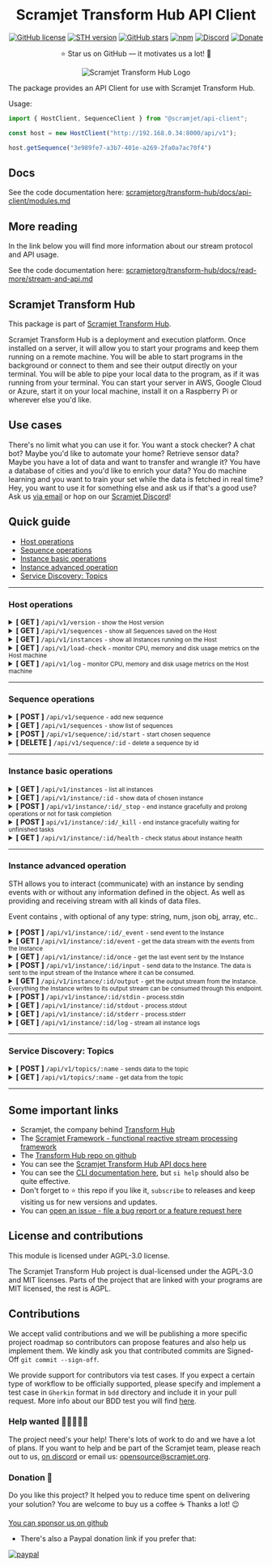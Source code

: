 <h1 align="center"><strong>Scramjet Transform Hub API Client</strong></h1>

<p align="center">
    <a href="https://github.com/scramjetorg/transform-hub/blob/HEAD/LICENSE"><img src="https://img.shields.io/github/license/scramjetorg/transform-hub?color=green&style=plastic" alt="GitHub license" /></a>
    <a href="https://npmjs.org/package/@scramjet/sth"><img src="https://img.shields.io/github/v/tag/scramjetorg/transform-hub?label=version&color=blue&style=plastic" alt="STH version" /></a>
    <a href="https://github.com/scramjetorg/transform-hub"><img src="https://img.shields.io/github/stars/scramjetorg/transform-hub?color=pink&style=plastic" alt="GitHub stars" /></a>
    <a href="https://npmjs.org/package/@scramjet/sth"><img src="https://img.shields.io/npm/dt/@scramjet/sth?color=orange&style=plastic" alt="npm" /></a>
    <a href="https://scr.je/ddoc"><img alt="Discord" src="https://img.shields.io/discord/925384545342201896?label=discord&style=plastic"></a>
    <a href="https://www.paypal.com/cgi-bin/webscr?cmd=_s-xclick&hosted_button_id=7F7V65C43EBMW">
        <img src="https://img.shields.io/badge/Donate-PayPal-green.svg?color=yellow&style=plastic" alt="Donate" />
    </a>
</p>
<p align="center">⭐ Star us on GitHub — it motivates us a lot! 🚀 </p>
<p align="center">
    <img src="https://assets.scramjet.org/sth-logo.svg" alt="Scramjet Transform Hub Logo">
</p>


The package provides an API Client for use with Scramjet Transform Hub.

Usage:

```js
import { HostClient, SequenceClient } from "@scramjet/api-client";

const host = new HostClient("http://192.168.0.34:8000/api/v1");

host.getSequence("3e989fe7-a3b7-401e-a269-2fa0a7ac70f4")
```

## Docs

See the code documentation here: [scramjetorg/transform-hub/docs/api-client/modules.md](https://github.com/scramjetorg/transform-hub/tree/HEAD/docs/api-client/modules.md)

## More reading

In the link below you will find more information about our stream protocol and API usage.

See the code documentation here: [scramjetorg/transform-hub/docs/read-more/stream-and-api.md](https://github.com/scramjetorg/transform-hub/tree/HEAD/docs/read-more/stream-and-api.md)

## Scramjet Transform Hub

This package is part of [Scramjet Transform Hub](https://www.npmjs.org/package/@scramjet/sth).

Scramjet Transform Hub is a deployment and execution platform. Once installed on a server, it will allow you to start your programs and keep them running on a remote machine. You will be able to start programs in the background or connect to them and see their output directly on your terminal. You will be able to pipe your local data to the program, as if it was running from your terminal. You can start your server in AWS, Google Cloud or Azure, start it on your local machine, install it on a Raspberry Pi or wherever else you'd like.

## Use cases

There's no limit what you can use it for. You want a stock checker? A chat bot? Maybe you'd like to automate your home? Retrieve sensor data? Maybe you have a lot of data and want to transfer and wrangle it? You have a database of cities and you'd like to enrich your data? You do machine learning and you want to train your set while the data is fetched in real time? Hey, you want to use it for something else and ask us if that's a good use? Ask us [via email](mailto:get@scramjet.org) or hop on our [Scramjet Discord](https://scr.je/ddoc)!


## Quick guide

- [Host operations](https://github.com/scramjetorg/transform-hub/tree/HEAD/packages/client-utils/#host-operations)
- [Sequence operations](https://github.com/scramjetorg/transform-hub/tree/HEAD/packages/client-utils/#sequence-operations)
- [Instance basic operations](https://github.com/scramjetorg/transform-hub/tree/HEAD/packages/client-utils/#instance-basic-operations)
- [Instance advanced operation](https://github.com/scramjetorg/transform-hub/tree/HEAD/packages/client-utils/#instance-advanced-operation)
- [Service Discovery: Topics](https://github.com/scramjetorg/transform-hub/tree/HEAD/packages/client-utils/#service-discovery-topics)

___

### Host operations

<details>
<summary>
    <strong>[ GET ]</strong>  <code>/api/v1/version</code> <small>- show the Host version</small>
</summary>

<br> <strong>**Parameters**</strong>

No parameters

<strong>Responses</strong>

<small>Successful operation code: **200**</small>

```json
{ "version" : "0.12.2" }
```

</details>

<details>
<summary>
    <strong>[ GET ]</strong>  <code>/api/v1/sequences</code> <small>- show all Sequences saved on the Host</small>
</summary>

<br> <strong>**Parameters**</strong>

No parameters

<strong>Responses</strong>

<small>Successful operation code: **200**</small>

```json
[
  {
    "instances": [], // a list of all running Instances of this Sequence
    "id": "eea8bc33-440f-4a17-8931-eb22a17d5d56", // Sequence ID
    "config": {
      "container": {
        "image": "scramjetorg/runner:0.12.2",
        "maxMem": 512,
        "exposePortsRange": [
          30000,
          32767
        ],
        "hostIp": "0.0.0.0"
      },
      "name": "@scramjet/hello-alice-out",
      "version": "0.12.2",
      "engines": {
        "node": ">=10"
      },
      "config": {},
      "sequencePath": "index", // a path to file with a main function
      "packageVolumeId": "eea8bc33-440f-4a17-8931-eb22a17d5d56"
    }
  },
  {
    "instances": [
      "02381acf-cb16-4cff-aa9b-f22f04ada94f"
    ],
    "id": "3ec02b93-4ca9-4d23-baab-048dab5ffda4",
    "config": {
      "container": {
        "image": "scramjetorg/runner:0.12.2",
        "maxMem": 512,
        "exposePortsRange": [
          30000,
          32767
        ],
        "hostIp": "0.0.0.0"
      },
      "name": "@scramjet/checksum-sequence",
      "version": "0.12.2",
      "engines": {},
      "config": {},
      "sequencePath": "index.js",
      "packageVolumeId": "3ec02b93-4ca9-4d23-baab-048dab5ffda4"
    }
  }
]
```

</details>

<details>
<summary>
    <strong>[ GET ]</strong>  <code>/api/v1/instances</code> <small>- show all Instances running on the Host</small>
</summary>

<br> <strong>**Parameters**</strong>

No parameters

<strong>Responses</strong>

<small>Successful operation code: **200**</small>

```json
[
  {
    "id": "02381acf-cb16-4cff-aa9b-f22f04ada94f", // Instance ID
    "sequence": "3ec02b93-4ca9-4d23-baab-048dab5ffda4" // Sequence ID
  },
  {
    "id": "ab0272d8-c9b0-43f7-9e7e-bcac9ec0f21f",
    "sequence": "e4ca555c-ced1-4a13-b531-f43016eaf4ed"
  }
]
```

</details>

<details>
<summary>
    <strong>[ GET ]</strong>  <code>/api/v1/load-check</code> <small>- monitor CPU, memory and disk usage metrics on the Host machine</small>
</summary>

<br> <strong>**Parameters**</strong>

No parameters

<strong>Responses</strong>

<small>Successful operation code: **200**</small>

```json
{
  "avgLoad": 0.08,
  "currentLoad": 5.190776257704936,
  "memFree": 4634816512,
  "memUsed": 8050364416,
  "fsSize": [
    {
      "fs": "/dev/sda1",
      "type": "ext4",
      "size": 20838993920,
      "used": 14939455488,
      "available": 5882761216,
      "use": 71.75,
      "mount": "/"
    },
    {
      "fs": "/dev/sda15",
      "type": "vfat",
      "size": 109422592,
      "used": 9621504,
      "available": 99801088,
      "use": 8.79,
      "mount": "/boot/efi"
    }
  ]
}

```

</details>

<details>
<summary>
    <strong>[ GET ]</strong>  <code>/api/v1/log</code> <small>- monitor CPU, memory and disk usage metrics on the Host machine</small>
</summary>

<br> <strong>**Parameters**</strong>

No parameters

<strong>Responses</strong>

<small>Content-type: application/octet-stream</small>

<small>Successful operation code: **200**</small>

```bash
2021-11-19T16:04:47.094Z log (object:Host) Host main called.
2021-11-19T16:04:47.100Z info (object:SocketServer) Server on: /tmp/scramjet-socket-server-path
2021-11-19T16:04:47.104Z info (object:Host) API listening on: 127.0.0.1:8000
2021-11-19T16:05:08.228Z info (object:Host) New sequence incoming...
2021-11-19T16:05:08.229Z log (object:LifecycleDockerAdapterSequence) Docker sequence adapter init.
2021-11-19T16:05:08.229Z log (object:DockerodeDockerHelper) Checking image scramjetorg/pre-runner:0.12.2
2021-11-19T16:05:12.234Z info (object:LifecycleDockerAdapterSequence) Docker sequence adapter done.
2021-11-19T16:05:12.246Z log (object:LifecycleDockerAdapterSequence) Volume created. Id:  c50fe4d3-89cc-4685-a82a-16cbc744733d
2021-11-19T16:05:12.246Z log (object:LifecycleDockerAdapterSequence) Starting PreRunner { image: 'scramjetorg/pre-runner:0.12.2', maxMem: 128 }
2021-11-19T16:05:13.536Z log (object:DockerodeDockerHelper) Checking image scramjetorg/runner:0.12.2
2021-11-19T16:05:16.670Z info (object:SequenceStore) New sequence added: c50fe4d3-89cc-4685-a82a-16cbc744733d
2021-11-19T16:05:16.672Z info (object:Host) Sequence identified: {
  container: {
    image: 'scramjetorg/runner:0.12.2',
    maxMem: 512,
    exposePortsRange: [ 30000, 32767 ],
    hostIp: '0.0.0.0'
  },
  name: '@scramjet/multi-outputs',
  version: '0.12.2',
  engines: {},
  config: {},
  sequencePath: 'index.js',
  packageVolumeId: 'c50fe4d3-89cc-4685-a82a-16cbc744733d'
}
2021-11-19T16:05:16.691Z debug (object:Host) Request date: 2021-11-19T16:05:08.239Z, method: POST, url: /api/v1/sequence, status: 202
```

</details>

___

### Sequence operations

<details>
<summary>
    <strong>[ POST ]</strong> <code>/api/v1/sequence</code> <small>- add new sequence</small>
</summary>

<br><strong>**Parameters**</strong>

| Name      | Description                         | Type   | Required |
| --------- | ----------------------------------- | ------ | -------- |
| file      | compressed package in tar.gz format | binary | yes      |
| appConfig | additional package.json config file | json   | no       |

<strong>Responses</strong>

<small>Status: 202 Accepted</small>

```json
{
  "id": "2c3068e5-7c74-45bb-a017-1979c41fc6d0" // sequence id
}
```

</details>

<details>
<summary>
    <strong>[ GET ]</strong>  <code>/api/v1/sequences</code> <small>- show list of sequences</small>
</summary>

<br> <strong>**Parameters**</strong>

No parameters

<strong>Responses</strong>

<small>Successful operation code: **200**</small>

```json
[
  {
    "instances": [
      "742d2713-7ab6-4cde-82f3-a7beabdd4e98"       // list of sequence instances
    ],
    "id": "bdef63db-d3a0-45c8-85db-e94ebb96097f",  // sequence id
    "config": {
      "container": {
        "image": "scramjetorg/runner:0.12.2",
        "maxMem": 512
      },
      "name": "@scramjet/transform-hub",
      "version": "0.12.2",
      "engines": {},
      "config": {},
      "sequencePath": "index.js",
      "packageVolumeId": "bdef63db-d3a0-45c8-85db-e94ebb96097f"
    }
  }
]
```

</details>

<details>
<summary>
    <strong>[ POST ]</strong> <code>/api/v1/sequence/:id/start</code> <small>- start chosen sequence</small>
</summary>

<br> <strong>**Parameters**</strong>

| Name      | Description                                           | Type | Required |
| --------- | ----------------------------------------------------- | ---- | -------- |
| appConfig | additional package.json config file                   | json | no       |
| args      | additional arguments that instance should starts with | json | no       |

<strong>Responses</strong>

<small>Successful operation code: **200**</small>

```json
{
  "id": "681c856e-dfa4-46a1-951d-47b27345552e"
}
```

</details>

<details>
<summary>
    <strong>[ DELETE ]</strong> <code>/api/v1/sequence/:id</code> <small>- delete a sequence by id</small>
</summary>

<br> <strong>**Parameters**</strong>

No parameters

<strong>Responses</strong>

<small>*Status*: 200 Success</small>

```json
{
  "id": "2c3068e5-7c74-45bb-a017-1979c41fc6d0"
}
```

<small>*Status*: 409 Conflict - the instance is still running</small>

```json
{
  "error": "Can't remove sequence in use."
}
```

</details>

___

### Instance basic operations

<details>
<summary>
    <strong>[ GET ]</strong> <code>/api/v1/instances</code> <small>- list all instances</small>
</summary>

<br> <strong>**Parameters**</strong>

No parameters

<strong>Responses</strong>

<small>Successful operation code: **200**</small>

```json
[
  {
    "id": "742d2713-7ab6-4cde-82f3-a7beabdd4e98",
    "sequence": "bdef63db-d3a0-45c8-85db-e94ebb96097f"
  },
  {
    "id": "681c856e-dfa4-46a1-951d-47b27345552e",
    "sequence": "bdef63db-d3a0-45c8-85db-e94ebb96097f"
  },
  {
    "id": "21f787ed-6b9e-4e9f-828e-afe428d84833",
    "sequence": "bdef63db-d3a0-45c8-85db-e94ebb96097f"
  }
]
```

</details>

<details>
<summary>
    <strong>[ GET ]</strong> <code>/api/v1/instance/:id</code> <small>- show data of chosen instance</small>
</summary>

<br> <strong>**Parameters**</strong>

No parameters

<strong>Responses</strong>

<small>*Status*: 200 Accepted</small>

```json
{
  "created": "2021-10-29T16:08:36.524Z",
  "started": "2021-10-29T16:08:38.701Z",
  "sequenceId": "b0c02fdc-b05f-4f26-9d68-43a702eb7b44"
}
```

<small>*Status*: 404 Not Found</small>  <small>- when the Instance is not found, for example: the Instance was already stopped.</small>

</details>

<details>
<summary>
    <strong>[ POST ]</strong> <code>/api/v1/instance/:id/_stop</code> <small>- end instance gracefully and prolong operations or not for task completion​</small>
</summary>

<br> <strong>**Parameters**</strong>

| Name             | Description                                                                     | Type    | Required |
| ---------------- | ------------------------------------------------------------------------------- | ------- | -------- |
| timeout          | The number of milliseconds before the Instance will be killed. Default: 7000ms. | number  | no       |
| canCallKeepalive | If set to true, the instance will prolong the running. Default: false.          | boolean | no       |

<strong>Responses</strong>

<small>Successful operation code: **200**</small>

```json
{
   "code": 0,
   "type": "string",
   "message": "string"
}
```

</details>

<details>
<summary>
    <strong>[ POST ]</strong>  <code>api/v1/instance/:id/_kill</code> <small>- end instance gracefully waiting for unfinished tasks</small>
</summary>

<br> <strong>**Parameters**</strong>

No parameters

<strong>Responses</strong>

<small>*Status*: 202 Accepted</small>

```text
No body returned
```

</details>

<details>
<summary>
    <strong>[ GET ]</strong>  <code>/api/v1/instance/:id/health</code> <small>- check status about instance health</small>
</summary>

<br> <strong>**Parameters**</strong>

No parameters

<strong>Responses</strong>

<small>Successful operation code: **200**</small>

```json
{
  "cpuTotalUsage": 529325247,
  "healthy": true,
  "limit": 536870912,
  "memoryMaxUsage": 16117760,
  "memoryUsage": 14155776,
  "networkRx": 1086,
  "networkTx": 0,
  "containerId": "1c993c4ff774fac06185aa9554cf40c23b03e1479a7e0d14827708161b08ae51"
}
```

</details>

___

### Instance advanced operation

STH allows you to interact (communicate) with an instance by sending events with or without any information defined in the object​. As well as providing and receiving stream with all kinds of data files.

Event contains <eventName>, <handler> with optional <message> of any type: string, num, json obj, array, etc..

<details>
<summary>
    <strong>[ POST ]</strong>  <code>/api/v1/instance/:id/_event</code> <small>- send event to the Instance</small>
</summary>

<br> <strong>**Parameters**</strong>

| Name        | Type     | Description                  | Required |
| :---------- | :------- | ---------------------------- | -------- |
| `eventName` | `string` | Name of an event             | true     |
| `message`   | `string` | JSON formatted event payload | false    |

<strong>Responses</strong>

<small>Content-type: application/octet-stream</small>

</details>

<details>
<summary>
    <strong>[ GET ]</strong>  <code>/api/v1/instance/:id/event</code> <small>- get the data stream with the events from the Instance</small>
</summary>

<br> <strong>**Parameters**</strong>

No parameters

<strong>Responses</strong>

<small>Content-type: application/octet-stream</small>

</details>

<details>
<summary>
    <strong>[ GET ]</strong>  <code>/api/v1/instance/:id/once</code> <small>- get the last event sent by the Instance</small>
</summary>
<!-- ToDo: think about the name -->
<br> <strong>**Parameters**</strong>

No parameters

<strong>Responses</strong>

<small>Content-type: application/octet-stream</small>

</details>

<details>
<summary>
    <strong>[ POST ]</strong>  <code>/api/v1/instance/:id/input</code> <small>- send data to the Instance. The data is sent to the input stream of the Instance where it can be consumed.</small>
</summary>

<br> <strong>**Parameters**</strong>

No parameters

<strong>Responses</strong>

<small>Successful operation code: **200**</small>

<small>Operation code: **406 Not Acceptable**</small> <small>- with an error message "Input provided in other way." This status code is returned when the Instance expects the input to be provided from the Topic API.</small>

</details>

<details>
<summary>
    <strong>[ GET ]</strong>  <code>/api/v1/instance/:id/output</code> <small>- get the output stream from the Instance. Everything the Instance writes to its output stream can be consumed through this endpoint.</small>
</summary>

<br> <strong>**Parameters**</strong>

No parameters

<strong>Responses</strong>

<small>Content-type: application/octet-stream</small>

</details>

<details>
<summary>
    <strong>[ POST ]</strong>  <code>/api/v1/instance/:id/stdin​</code> <small>- process.stdin</small>
</summary>

<br> <strong>**Parameters**</strong>

No parameters

<strong>Responses</strong>

<small>Successful operation code: **200**</small>

</details>

<details>
<summary>
    <strong>[ GET ]</strong>  <code>/api/v1/instance/:id/stdout</code> <small>- process.stdout</small>
</summary>

<br> <strong>**Parameters**</strong>

No parameters

<strong>Responses</strong>

<small>Content-type: application/octet-stream</small>

</details>

<details>
<summary>
    <strong>[ GET ]</strong>  <code>/api/v1/instance/:id/stderr</code> <small>- process.stderr</small>
</summary>

<br> <strong>**Parameters**</strong>

No parameters

<strong>Responses</strong>

<small>Content-type: application/octet-stream</small>

</details>

<details>
<summary>
    <strong>[ GET ]</strong>  <code>/api/v1/instance/:id/log</code> <small>- stream all instance logs</small>
</summary>

<br> <strong>**Parameters**</strong>

No parameters

<strong>Responses</strong>

<small>Content-type: application/octet-stream</small>

<small>Successful operation code: **200**</small>

```bash
2021-11-19T16:12:22.948Z log (Sequence) 42
2021-11-19T16:12:23.949Z log (Sequence) 41
2021-11-19T16:12:24.950Z log (Sequence) 40
2021-11-19T16:12:25.951Z log (Sequence) 39
2021-11-19T16:12:26.952Z log (Sequence) 38
2021-11-19T16:12:27.952Z log (Sequence) 37
2021-11-19T16:12:28.953Z log (Sequence) 36
2021-11-19T16:12:29.953Z log (Sequence) 35
```

</details>

___

### Service Discovery: Topics

<details>
<summary>
    <strong>[ POST ]</strong>  <code>/api/v1/topics/:name​</code> <small>- sends data to the topic</small>
</summary>

<small>If a given topic does not exist, Transform-Hub creates it and stores the sent data in the newly created topic. The data is stored in the topic until the data is not consumed (either by the Topic API or by the Instances subscribing to this topic).​</small>
<br> <strong>**Parameters**</strong>

No parameters

<strong>Request Headers</strong>

<small>"x-end-stream"</small> <small>- close topic stream [optional, boolean]. If x-end-stream header value is true, the topic stream is closed after processing this request. The default value is false. </small>

<small>"content-type"</small> <small>-specify stream content type [optional, boolean]. The content-type header specifies data type of this topic.
The recognized values are: text/x-ndjson, application/x-ndjson, application/x-ndjson, text/plain, application/octet-stream. The default value is application/x-ndjson.​ </small>

<strong>Responses</strong>

<small>Successful operation code: **200**</small> <small>- when data to topic is sent with the header indicating the end of data</small>
<br> <small>Successful operation code: **202**</small> <small>- when data to topic is sent without the header indicating the end of data (default)</small>

</details>

<details>
<summary>
    <strong>[ GET ]</strong>  <code>/api/v1/topics/:name​</code> <small>- get data from the topic</small>
</summary>

<small>If a given topic does not exist, Transform-Hub creates it and returns a new stream. When the data are sent to the topic they are written to the returned stream.</small>
<br> <strong>**Parameters**</strong>

No parameters

<strong>Responses</strong>

<small>Topic data stream.</small>

<small>Successful operation code: **200**</small>

```json
{
  "source": "Twitter",
  "id": "850006245121695778",
  "content": "Natural wetlands make up ~30% of global total CH4 emissions",
  "user": {
    "id": 1234994945,
    "name": "Climate Change Conference",
    "screen_name": "Climate Change",
  }
}
```

</details>

___

## Some important links

* Scramjet, the company behind [Transform Hub](https://scramjet.org)
* The [Scramjet Framework - functional reactive stream processing framework](https://framework.scramjet.org)
* The [Transform Hub repo on github](https://github.com/scramjetorg/transform-hub)
* You can see the [Scramjet Transform Hub API docs here](https://github.com/scramjetorg/transform-hub/tree/HEAD/docs/api-client/README.md)
* You can see the [CLI documentation here](https://github.com/scramjetorg/transform-hub/tree/HEAD/packages/cli/README.md), but `si help` should also be quite effective.
* Don't forget to ⭐ this repo if you like it, `subscribe` to releases and keep visiting us for new versions and updates.
* You can [open an issue - file a bug report or a feature request here](https://github.com/scramjetorg/transform-hub/issues/new/choose)

## License and contributions

This module is licensed under AGPL-3.0 license.

The Scramjet Transform Hub project is dual-licensed under the AGPL-3.0 and MIT licenses. Parts of the project that are linked with your programs are MIT licensed, the rest is AGPL.

## Contributions

We accept valid contributions and we will be publishing a more specific project roadmap so contributors can propose features and also help us implement them. We kindly ask you that contributed commits are Signed-Off `git commit --sign-off`.

We provide support for contributors via test cases. If you expect a certain type of workflow to be officially supported, please specify and implement a test case in `Gherkin` format in `bdd` directory and include it in your pull request. More info about our BDD test you will find [here](https://github.com/scramjetorg/transform-hub/tree/HEAD/bdd/README.md).

### Help wanted 👩‍🎓🧑👱‍♀️

The project need's your help! There's lots of work to do and we have a lot of plans. If you want to help and be part of the Scramjet team, please reach out to us, [on discord](https://scr.je/ddoc) or email us: [opensource@scramjet.org](mailto:opensource@scramjet.org).

### Donation 💸

Do you like this project? It helped you to reduce time spent on delivering your solution? You are welcome to buy us a coffee ☕ Thanks a lot! 😉

[You can sponsor us on github](https://github.com/sponsors/scramjetorg)

* There's also a Paypal donation link if you prefer that:

[![paypal](https://www.paypalobjects.com/en_US/i/btn/btn_donateCC_LG.gif)](https://www.paypal.com/cgi-bin/webscr?cmd=_s-xclick&hosted_button_id=7F7V65C43EBMW)



